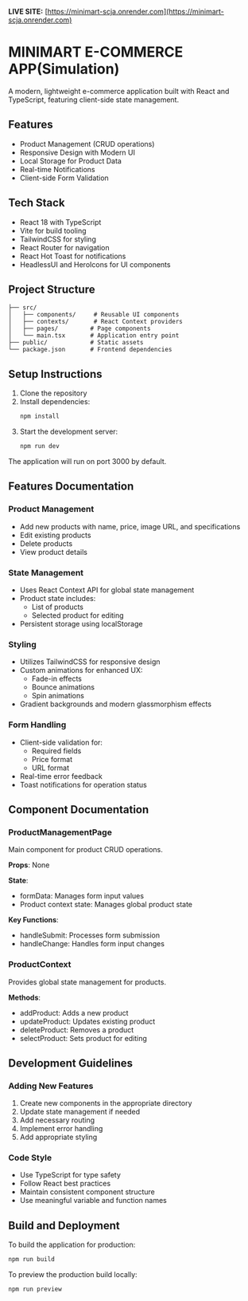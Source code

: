 **LIVE SITE:**  [https://minimart-scja.onrender.com](https://minimart-scja.onrender.com)

# MINIMART E-COMMERCE APP(Simulation)

A modern, lightweight e-commerce application built with React and TypeScript, featuring client-side state management.

## Features

- Product Management (CRUD operations)
- Responsive Design with Modern UI
- Local Storage for Product Data
- Real-time Notifications
- Client-side Form Validation

## Tech Stack

- React 18 with TypeScript
- Vite for build tooling
- TailwindCSS for styling
- React Router for navigation
- React Hot Toast for notifications
- HeadlessUI and HeroIcons for UI components

## Project Structure

```
├── src/
│   ├── components/     # Reusable UI components
│   ├── contexts/       # React Context providers
│   ├── pages/         # Page components
│   └── main.tsx       # Application entry point
├── public/            # Static assets
└── package.json       # Frontend dependencies
```

## Setup Instructions

1. Clone the repository
2. Install dependencies:
   ```bash
   npm install
   ```
3. Start the development server:
   ```bash
   npm run dev
   ```

The application will run on port 3000 by default.

## Features Documentation

### Product Management
- Add new products with name, price, image URL, and specifications
- Edit existing products
- Delete products
- View product details

### State Management
- Uses React Context API for global state management
- Product state includes:
  - List of products
  - Selected product for editing
- Persistent storage using localStorage

### Styling
- Utilizes TailwindCSS for responsive design
- Custom animations for enhanced UX:
  - Fade-in effects
  - Bounce animations
  - Spin animations
- Gradient backgrounds and modern glassmorphism effects

### Form Handling
- Client-side validation for:
  - Required fields
  - Price format
  - URL format
- Real-time error feedback
- Toast notifications for operation status

## Component Documentation

### ProductManagementPage
Main component for product CRUD operations.

**Props**: None

**State**:
- formData: Manages form input values
- Product context state: Manages global product state

**Key Functions**:
- handleSubmit: Processes form submission
- handleChange: Handles form input changes

### ProductContext
Provides global state management for products.

**Methods**:
- addProduct: Adds a new product
- updateProduct: Updates existing product
- deleteProduct: Removes a product
- selectProduct: Sets product for editing

## Development Guidelines

### Adding New Features
1. Create new components in the appropriate directory
2. Update state management if needed
3. Add necessary routing
4. Implement error handling
5. Add appropriate styling

### Code Style
- Use TypeScript for type safety
- Follow React best practices
- Maintain consistent component structure
- Use meaningful variable and function names

## Build and Deployment

To build the application for production:
```bash
npm run build
```

To preview the production build locally:
```bash
npm run preview
```

